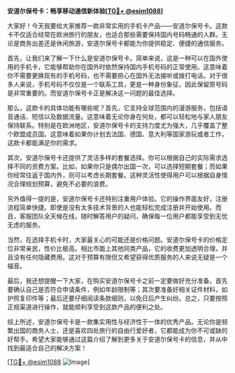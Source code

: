 **安道尔保号卡：畅享移动通信新体验[[TG💪+ @esim1088](https://t.me/s/esim1088)]**

大家好！今天我要给大家推荐一款非常实用的手机卡产品——安道尔保号卡。这款卡不仅适合经常在欧洲旅行的朋友，也适合那些需要保持国内号码畅通的人群。无论是商务出差还是休闲旅游，安道尔保号卡都能为你提供稳定、便捷的通信服务。

首先，让我们来了解一下什么是安道尔保号卡。简单来说，这是一种可以在国外使用的手机卡，它能够帮助你在国外时依然保持国内手机号码的正常使用。这意味着你不需要更换现有的手机号码，也不需要担心在国外无法接听或拨打电话。对于很多人来说，手机号码不仅仅是一个联系工具，更是一种身份象征，因此保留原号码是非常重要的。而安道尔保号卡正是解决这一问题的最佳选择。

那么，这款卡的具体功能有哪些呢？首先，它支持全球范围内的漫游服务，包括语音通话、短信以及数据流量。这意味着无论你身在何处，都可以轻松地与家人朋友保持联系。特别是在欧洲地区，安道尔保号卡的支持力度尤为强大，几乎覆盖了整个欧盟成员国。这意味着如果你计划去法国、德国、意大利等国家游玩或者工作，这款卡都能满足你的需求。

其次，安道尔保号卡还提供了灵活多样的套餐选择。你可以根据自己的实际需求选择不同的资费方案。比如，如果你只是偶尔出国一次，可以选择短期套餐；而如果你经常往返于国内外，则可以考虑长期套餐。这种灵活性使得用户可以根据自身情况合理规划预算，避免不必要的浪费。

另外值得一提的是，安道尔保号卡还特别注重用户体验。它的操作界面友好，注册流程简单快捷。即使是没有太多技术背景的人也能轻松完成注册并开始使用。而且，客服团队全天候在线，随时解答用户的疑问，确保每一位用户都能享受到无忧无虑的服务。

当然，在选择手机卡时，大家最关心的可能还是价格问题。安道尔保号卡的价格定位非常亲民，性价比极高。相比市面上其他同类产品，它的收费更加透明合理，并且没有任何隐藏费用。这对于预算有限但又希望获得优质服务的人来说无疑是一个福音。

最后，我还想提醒一下大家，在购买安道尔保号卡之前一定要做好充分准备。首先要确认自己是否符合申请条件，例如年龄限制等；其次要准备好相关证件材料，如护照复印件等；最后还要仔细阅读条款细则，以免日后产生纠纷。总之，只要按照正规渠道进行操作，就能顺利享受到这款产品的便利之处。

综上所述，安道尔保号卡是一款集实用性与经济性于一体的优秀产品。无论你是频繁出国的商务人士，还是喜欢四处旅行的自由行爱好者，它都能成为你不可或缺的好帮手。希望大家能够通过这篇介绍了解到更多关于安道尔保号卡的信息，并从中找到最适合自己的解决方案！

[[TG💪+ @esim1088](https://t.me/s/esim1088) ![Image](https://i.postimg.cc/4NQfJmqS/Snipaste-2025-05-13-00-14-12.png)]